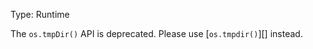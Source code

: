 
Type: Runtime

The `os.tmpDir()` API is deprecated. Please use [`os.tmpdir()`][] instead.

<a id="DEP0023"></a>
